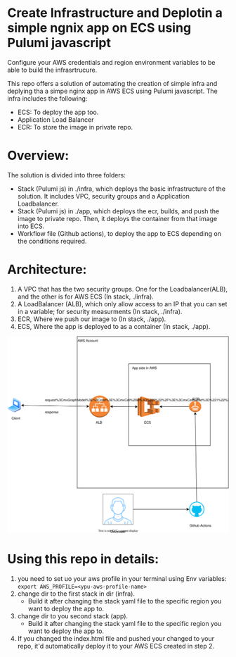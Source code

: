 # Create Infrastructure and Deplotin a simple ngnix app on ECS using Pulumi javascript
Configure your AWS credentials and region environment variables to be able to build the infrasrtrucure.

This repo offers a solution of automating the creation of simple infra and deplying tha a simpe nginx app in AWS ECS using Pulumi javascript. The infra includes the following:
-  ECS: To deploy the app too.
-  Application Load Balancer
-  ECR: To store the image in private repo.
  
# Overview:
The solution is divided into three folders:
- Stack (Pulumi js) in ./infra, which deploys the basic infrastructure of the solution. It includes VPC, security groups and a Application Loadbalancer.
- Stack (Pulumi js) in ./app, which deploys the ecr, builds, and push the image to private repo. Then, it deploys the container from that image into ECS.
- Workflow file (Github actions), to deploy the app to ECS depending on the conditions required.

# Architecture:
1. A VPC that has the two security groups. One for the Loadbalancer(ALB), and the other is for AWS ECS (In stack, ./infra).
2. A LoadBalancer (ALB), which only allow access to an IP that you can set in a variable; for security measurments (In stack, ./infra).
3. ECR, Where we push our image to (In stack, ./app).
4. ECS, Where the app is deployed to as a container (In stack, ./app).

![Image](arch.svg)

# Using this repo in details:
1. you need to set uo your aws profile in your terminal using Env variables:
   `export AWS_PROFILE=<ypu-aws-profile-name>`
2. change dir to the first stack in dir (infra). 
   - Build it after changing the stack yaml file to the specific region you want to deploy the app to.
3. change dir to you second stack (app). 
   - Build it after changing the stack yaml file to the specific region you want to deploy the app to.
4. If you changed the index.html file and pushed your changed to your repo, it'd automatically deploy it to your AWS ECS created in step 2.



